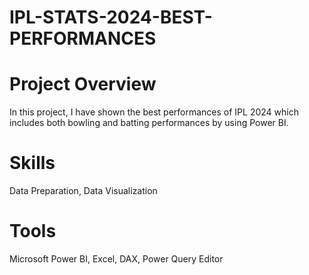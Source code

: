 # IPL-STATS-2024-BEST-PERFORMANCES

# Project Overview

In this project, I have shown the best performances of IPL 2024 which includes both bowling and batting performances by using Power BI.

# Skills

Data Preparation, Data Visualization

# Tools

Microsoft Power BI, Excel, DAX, Power Query Editor
